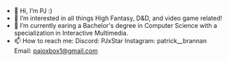 - 👋 Hi, I’m PJ :)
- 👀 I’m interested in all things High Fantasy, D&D, and video game related!
- 🌱 I’m currently earing a Bachelor's degree in Computer Science with a specialization in Interactive Multimedia.
- 📫 How to reach me:
  Discord: PJxStar
  Instagram: patrick__brannan
  Email: pajoxbox1@gmail.com

<!---
PJxStar/PJxStar is a ✨ special ✨ repository because its `README.md` (this file) appears on your GitHub profile.
You can click the Preview link to take a look at your changes.
--->

